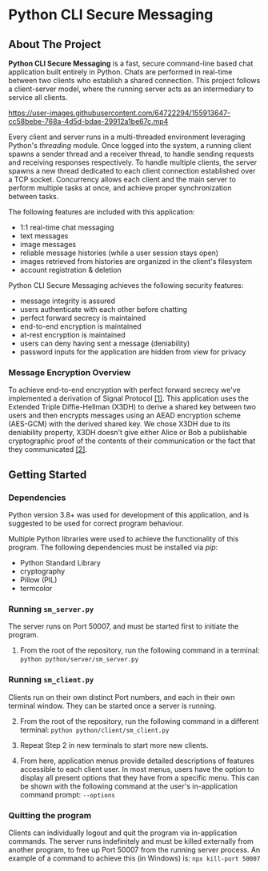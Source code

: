 # Python CLI Secure Messaging

## About The Project
**Python CLI Secure Messaging** is a fast, secure command-line based chat application built entirely in Python. Chats are performed in real-time between two clients who establish a shared connection. This project follows a client-server model, where the running server acts as an intermediary to service all clients.

https://user-images.githubusercontent.com/64722294/155913647-cc58bebe-768a-4d5d-bdae-29912a1be67c.mp4

Every client and server runs in a multi-threaded environment leveraging Python's *threading* module. Once logged into the system, a running client spawns a sender thread and a receiver thread, to handle sending requests and receiving responses respectively. To handle multiple clients, the server spawns a new thread dedicated to each client connection established over a TCP socket. Concurrency allows each client and the main server to perform multiple tasks at once, and achieve proper synchronization between tasks.

The following features are included with this application:
- 1:1 real-time chat messaging
- text messages
- image messages
- reliable message histories (while a user session stays open)
- images retrieved from histories are organized in the client's filesystem
- account registration & deletion

Python CLI Secure Messaging achieves the following security features:
- message integrity is assured
- users authenticate with each other before chatting
- perfect forward secrecy is maintained
- end-to-end encryption is maintained
- at-rest encryption is maintained
- users can deny having sent a message (deniability)
- password inputs for the application are hidden from view for privacy

### Message Encryption Overview
To achieve end-to-end encryption with perfect forward secrecy we've implemented a derivation of Signal Protocol [[1]](https://en.wikipedia.org/wiki/Signal_Protocol). This application uses the Extended Triple Diffie-Hellman (X3DH) to derive a shared key between two users and then encrypts messages using an AEAD encryption scheme (AES-GCM) with the derived shared key. We chose X3DH due to its deniability property, X3DH doesn't give either Alice or Bob a publishable cryptographic proof of the contents of their communication or the fact that they communicated [[2]](https://signal.org/docs/specifications/x3dh/).

## Getting Started
### Dependencies
Python version 3.8+ was used for development of this application, and is suggested to be used for correct program behaviour.

Multiple Python libraries were used to achieve the functionality of this program. The following dependencies must be installed via *pip*:
- Python Standard Library
- cryptography
- Pillow (PIL)
- termcolor

### Running `sm_server.py`
The server runs on Port 50007, and must be started first to initiate the program.
1. From the root of the repository, run the following command in a terminal:
`python python/server/sm_server.py`

### Running `sm_client.py`
Clients run on their own distinct Port numbers, and each in their own terminal window. They can be started once a server is running.

2. From the root of the repository, run the following command in a different terminal:
`python python/client/sm_client.py`

3. Repeat Step 2 in new terminals to start more new clients.

4. From here, application menus provide detailed descriptions of features accessible to each client user. In most menus, users have the option to display all present options that they have from a specific menu. This can be shown with the following command at the user's in-application command prompt:
`--options`
### Quitting the program
Clients can individually logout and quit the program via in-application commands.
The server runs indefinitely and must be killed externally from another program, to free up Port 50007 from the running server process. An example of a command to achieve this (in Windows) is:
`npx kill-port 50007`

###
